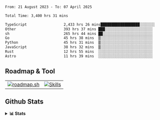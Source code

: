 <!--START_SECTION:waka-->

```txt
From: 21 August 2023 - To: 07 April 2025

Total Time: 3,400 hrs 31 mins

TypeScript                 2,433 hrs 26 mins██████████████████░░░░░░░   71.56 %
Other                      393 hrs 37 mins ███░░░░░░░░░░░░░░░░░░░░░░   11.58 %
sh                         265 hrs 44 mins ██░░░░░░░░░░░░░░░░░░░░░░░   07.81 %
Go                         45 hrs 38 mins  ▒░░░░░░░░░░░░░░░░░░░░░░░░   01.34 %
Python                     45 hrs 31 mins  ▒░░░░░░░░░░░░░░░░░░░░░░░░   01.34 %
JavaScript                 38 hrs 32 mins  ▒░░░░░░░░░░░░░░░░░░░░░░░░   01.13 %
Rust                       12 hrs 55 mins  ░░░░░░░░░░░░░░░░░░░░░░░░░   00.38 %
Astro                      11 hrs 39 mins  ░░░░░░░░░░░░░░░░░░░░░░░░░   00.34 %
```

<!--END_SECTION:waka-->

## Roadmap & Tool
<table align="center">
  <tr>
    <td>
      <a href="https://roadmap.sh">
        <img src="https://roadmap.sh/card/tall/6505f3e78dfc79db2fff8e3e?variant=dark" alt="roadmap.sh" />
      </a>
    </td>
    <td>
      <a href="https://github.com/chaninlaw">
        <img src="https://skillicons.dev/icons?i=js,typescript,nodejs,nestjs,react,next,astro,html,css,tailwind,postgres,prisma,docker,git,rust,go&perline=7&theme=dark" alt="Skills" />
      </a>
    </td>
  </tr>
</table>

## Github Stats
<details close>
  <summary><b>📊 Stats</b></summary>
  <div align="center">
    
<picture>
  <source
    srcset="https://github-readme-stats.vercel.app/api?username=chaninlaw&show_icons=true&theme=dark"
    media="(prefers-color-scheme: dark)"
  />
  <source
    srcset="https://github-readme-stats.vercel.app/api?username=chaninlaw&show_icons=true"
    media="(prefers-color-scheme: light), (prefers-color-scheme: no-preference)"
  />
  <img src="https://github-readme-stats.vercel.app/api?username=chaninlaw&show_icons=true" />
</picture>
    
<picture>
  <source
    srcset="https://github-readme-stats.vercel.app/api/top-langs/?username=chaninlaw&layout=donut&theme=dark"
    media="(prefers-color-scheme: dark)"
  />
  <source
    srcset="https://github-readme-stats.vercel.app/api/top-langs/?username=chaninlaw&layout=donut"
    media="(prefers-color-scheme: light), (prefers-color-scheme: no-preference)"
  />
  <img src="https://github-readme-stats.vercel.app/api/top-langs/?username=chaninlaw&layout=donut" />
</picture>
    
  </div>
  
</details>

